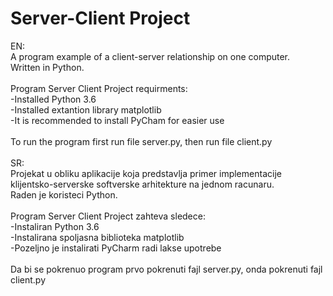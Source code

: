 # Server-Client Project

EN:<br/>
A program example of a client-server relationship on one computer.<br/>
Written in Python.<br/>
<br/>
Program Server Client Project requirments: <br/>
-Installed Python 3.6<br/> 
-Installed extantion library matplotlib <br/>
-It is recommended to install PyCham for easier use<br/>
<br/>
To run the program first run file server.py, then run file client.py<br/>
<br/>
SR:<br/>
Projekat u obliku aplikacije koja predstavlja primer implementacije<br/> 
klijentsko-serverske softverske arhitekture na jednom racunaru.<br/> 
Raden je koristeci Python.<br/>
<br/>
Program Server Client Project zahteva sledece: <br/>
-Instaliran Python 3.6 <br/>
-Instalirana spoljasna biblioteka matplotlib <br/>
-Pozeljno je instalirati PyCharm radi lakse upotrebe<br/>
<br/>
Da bi se pokrenuo program prvo pokrenuti fajl server.py, onda pokrenuti fajl client.py
